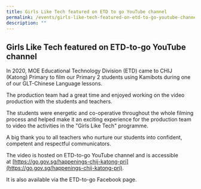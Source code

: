 ```yaml
---
title: Girls Like Tech featured on ETD to go YouTube channel
permalink: /events/girls-like-tech-featured-on-etd-to-go-youtube-channel/
description: ""
---
```



## Girls Like Tech featured on ETD-to-go YouTube channel


In 2020, MOE Educational Technology Division (ETD) came to CHIJ (Katong) Primary to film our Primary 2 students using Kamibots during one of our GLT-Chinese Language lessons.

  

The production team had a great time and enjoyed working on the video production with the students and teachers.

  

The students were energetic and co-operative throughout the whole filming process and helped make it an exciting experience for the production team to video the activities in the "Girls Like Tech" programme.

  

A big thank you to all teachers who nurture our students into confident, competent and respectful communicators.

  

The video is hosted on ETD-to-go YouTube channel and is accessible at [https://go.gov.sg/happenings-chij-katong-pri](https://go.gov.sg/happenings-chij-katong-pri).

  

It is also available via the ETD-to-go Facebook page.